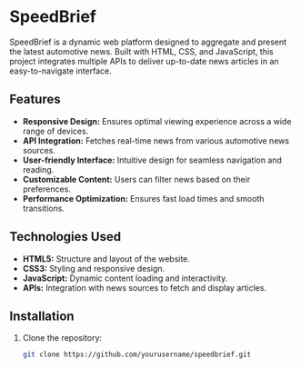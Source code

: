 # SpeedBrief

SpeedBrief is a dynamic web platform designed to aggregate and present the latest automotive news. Built with HTML, CSS, and JavaScript, this project integrates multiple APIs to deliver up-to-date news articles in an easy-to-navigate interface.

## Features

- **Responsive Design:** Ensures optimal viewing experience across a wide range of devices.
- **API Integration:** Fetches real-time news from various automotive news sources.
- **User-friendly Interface:** Intuitive design for seamless navigation and reading.
- **Customizable Content:** Users can filter news based on their preferences.
- **Performance Optimization:** Ensures fast load times and smooth transitions.

## Technologies Used

- **HTML5:** Structure and layout of the website.
- **CSS3:** Styling and responsive design.
- **JavaScript:** Dynamic content loading and interactivity.
- **APIs:** Integration with news sources to fetch and display articles.

## Installation

1. Clone the repository:
   ```bash
   git clone https://github.com/yourusername/speedbrief.git
